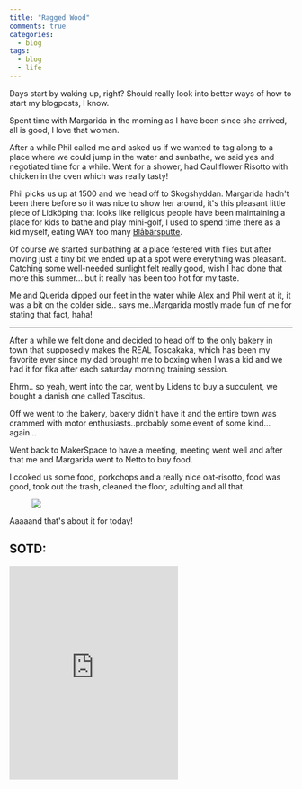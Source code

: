 ```yaml
---
title: "Ragged Wood"
comments: true
categories:
  - blog
tags:
  - blog
  - life
--- 
```

Days start by waking up, right?
Should really look into better ways of how to start my blogposts, I know.

Spent time with Margarida in the morning as I have been since she arrived, all is good, I love that woman.

After a while Phil called me and asked us if we wanted to tag along to a place where we could jump in the water and sunbathe, we said yes and negotiated time for a while.
Went for a shower, had Cauliflower Risotto with chicken in the oven which was really tasty! 

Phil picks us up at 1500 and we head off to Skogshyddan.
Margarida hadn't been there before so it was nice to show her around, it's this pleasant little piece of Lidköping that looks like religious people have been maintaining a place for kids to bathe and play mini-golf, I used to spend time there as a kid myself, eating WAY too many [Blåbärsputte](http://www.klingglass.se/produkter_glassar.php?ID=14).

Of course we started sunbathing at a place festered with flies but after moving just a tiny bit we ended up at a spot were everything was pleasant.
Catching some well-needed sunlight felt really good, wish I had done that more this summer... but it really has been too hot for my taste.

Me and Querida dipped our feet in the water while Alex and Phil went at it, it was a bit on the colder side.. says me..Margarida mostly made fun of me for stating that fact, haha! 

---

After a while we felt done and decided to head off to the only bakery in town that supposedly makes the REAL Toscakaka, which has been my favorite ever since my dad brought me to boxing when I was a kid and we had it for fika after each saturday morning training session.

Ehrm.. so yeah, went into the car, went by Lidens to buy a succulent, we bought a danish one called Tascitus.

Off we went to the bakery, bakery didn't have it and the entire town was crammed with motor enthusiasts..probably some event of some kind... again...

Went back to MakerSpace to have a meeting, meeting went well and after that me and Margarida went to Netto to buy food.

I cooked us some food, porkchops and a really nice oat-risotto, food was good, took out the trash, cleaned the floor, adulting and all that.

<figure>
  <a href="https://github.com/dotMavriQ/dotmavriq.github.io/blob/master/assets/Camera/180809_foood.jpg?raw=true">
    <img src="https://github.com/dotMavriQ/dotmavriq.github.io/blob/master/assets/Camera/180809_foood.jpg?raw=true"></a>
    </figure>


Aaaaand that's about it for today! 

## SOTD:

<iframe src="https://open.spotify.com/embed/track/4wKrMeRoVaP1CVIBd080YK" width="300" height="380" frameborder="0" allowtransparency="true" allow="encrypted-media"></iframe>